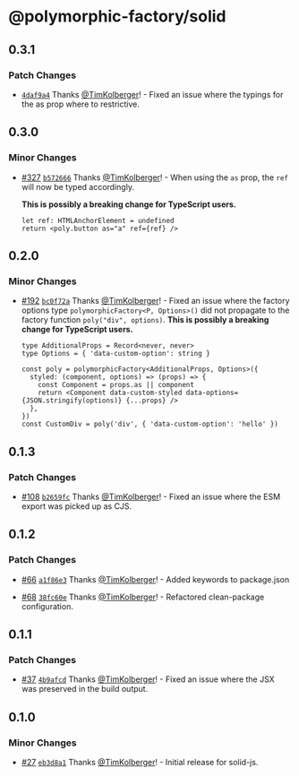 # @polymorphic-factory/solid

## 0.3.1

### Patch Changes

- [`4daf9a4`](https://github.com/chakra-ui/polymorphic/commit/4daf9a414dc062610c47467fe7c86bac0904d7ca) Thanks [@TimKolberger](https://github.com/TimKolberger)! - Fixed an issue where the typings for the as prop where to restrictive.

## 0.3.0

### Minor Changes

- [#327](https://github.com/chakra-ui/polymorphic/pull/327) [`b572666`](https://github.com/chakra-ui/polymorphic/commit/b5726663f25075bc1c50c87a9015b3611000fb54) Thanks [@TimKolberger](https://github.com/TimKolberger)! - When using the `as` prop, the `ref` will now be typed accordingly.

  **This is possibly a breaking change for TypeScript users.**

  ```tsx
  let ref: HTMLAnchorElement = undefined
  return <poly.button as="a" ref={ref} />
  ```

## 0.2.0

### Minor Changes

- [#192](https://github.com/chakra-ui/polymorphic/pull/192) [`bc0f72a`](https://github.com/chakra-ui/polymorphic/commit/bc0f72a00cf328b8e342576abdaa993bc5fc547c) Thanks [@TimKolberger](https://github.com/TimKolberger)! - Fixed an issue where the factory options type `polymorphicFactory<P, Options>()` did not propagate
  to the factory function `poly("div", options)`. **This is possibly a breaking change for TypeScript
  users.**

  ```tsx
  type AdditionalProps = Record<never, never>
  type Options = { 'data-custom-option': string }

  const poly = polymorphicFactory<AdditionalProps, Options>({
    styled: (component, options) => (props) => {
      const Component = props.as || component
      return <Component data-custom-styled data-options={JSON.stringify(options)} {...props} />
    },
  })
  const CustomDiv = poly('div', { 'data-custom-option': 'hello' })
  ```

## 0.1.3

### Patch Changes

- [#108](https://github.com/chakra-ui/polymorphic/pull/108) [`b2659fc`](https://github.com/chakra-ui/polymorphic/commit/b2659fc7fee36098950d57d5687ed2648f3ff7be) Thanks [@TimKolberger](https://github.com/TimKolberger)! - Fixed an issue where the ESM export was picked up as CJS.

## 0.1.2

### Patch Changes

- [#66](https://github.com/chakra-ui/polymorphic/pull/66) [`a1f86e3`](https://github.com/chakra-ui/polymorphic/commit/a1f86e3061036e9a4acbc1bd3eed4398b08f3365) Thanks [@TimKolberger](https://github.com/TimKolberger)! - Added keywords to package.json

- [#68](https://github.com/chakra-ui/polymorphic/pull/68) [`38fc60e`](https://github.com/chakra-ui/polymorphic/commit/38fc60eca5647fcd61259f237f08da13ff241cee) Thanks [@TimKolberger](https://github.com/TimKolberger)! - Refactored clean-package configuration.

## 0.1.1

### Patch Changes

- [#37](https://github.com/chakra-ui/polymorphic/pull/37) [`4b9afcd`](https://github.com/chakra-ui/polymorphic/commit/4b9afcd996e0c3977a2f62359c9b9ae34a1cb732) Thanks [@TimKolberger](https://github.com/TimKolberger)! - Fixed an issue where the JSX was preserved in the build output.

## 0.1.0

### Minor Changes

- [#27](https://github.com/chakra-ui/polymorphic/pull/27) [`eb3d8a1`](https://github.com/chakra-ui/polymorphic/commit/eb3d8a1412fb4eaad5829e483a602589887c5bf2) Thanks [@TimKolberger](https://github.com/TimKolberger)! - Initial release for solid-js.

